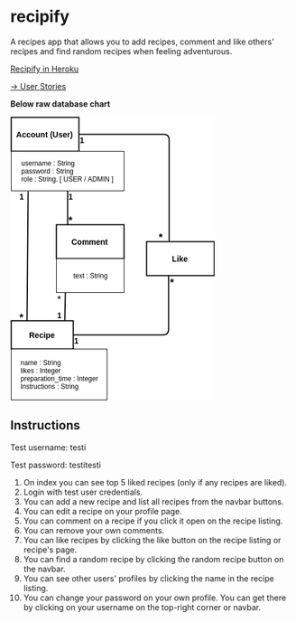 # recipify
A recipes app that allows you to add recipes, comment and like others' recipes and find random recipes when feeling adventurous.

[Recipify in Heroku](https://recipify-it.herokuapp.com)

[-> User Stories](/documentation/user_stories.md)

__Below raw database chart__

![Raw Database Chart](/documentation/db_chart.png)

## Instructions

Test username: testi

Test password: testitesti

1. On index you can see top 5 liked recipes (only if any recipes are liked).
2. Login with test user credentials.
3. You can add a new recipe and list all recipes from the navbar buttons.
4. You can edit a recipe on your profile page.
5. You can comment on a recipe if you click it open on the recipe listing.
6. You can remove your own comments.
7. You can like recipes by clicking the like button on the recipe listing or recipe's page.
8. You can find a random recipe by clicking the random recipe button on the navbar.
9. You can see other users' profiles by clicking the name in the recipe listing.
10. You can change your password on your own profile. You can get there by clicking on your username on the top-right corner or  navbar.
